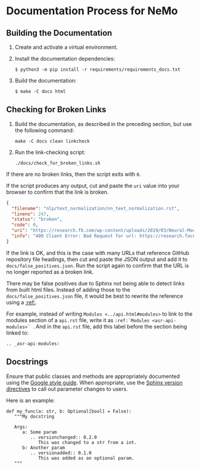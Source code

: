 # Documentation Process for NeMo

## Building the Documentation

1. Create and activate a virtual environment.

1. Install the documentation dependencies:

   ```console
   $ python3 -m pip install -r requirements/requirements_docs.txt
   ```

1. Build the documentation:

   ```console
   $ make -C docs html
   ```

## Checking for Broken Links

1. Build the documentation, as described in the preceding section, but use the following command:

   ```shell
   make -C docs clean linkcheck
   ```

1. Run the link-checking script:

   ```shell
   ./docs/check_for_broken_links.sh
   ```

If there are no broken links, then the script exits with `0`.

If the script produces any output, cut and paste the `uri` value into your browser to confirm
that the link is broken.

```json
{
  "filename": "nlp/text_normalization/nn_text_normalization.rst",
  "lineno": 247,
  "status": "broken",
  "code": 0,
  "uri": "https://research.fb.com/wp-content/uploads/2019/03/Neural-Models-of-Text-Normalization-for-Speech-Applications.pdf",
  "info": "400 Client Error: Bad Request for url: https://research.facebook.com/wp-content/uploads/2019/03/Neural-Models-of-Text-Normalization-for-Speech-Applications.pdf"
}
```

If the link is OK, and this is the case with many URLs that reference GitHub repository file headings,
then cut and paste the JSON output and add it to `docs/false_positives.json`.
Run the script again to confirm that the URL is no longer reported as a broken link.

There may be false positives due to Sphinx not being able to detect links from built html files.
Instead of adding those to the `docs/false_positives.json` file, it would be best to rewrite the
reference using a [:ref:](https://www.sphinx-doc.org/en/master/usage/referencing.html#role-ref).

For example, instead of writing `Modules <../api.html#modules>` to link to the modules section of
a `api.rst` file, write it as ``:ref:`Modules <asr-api-modules>` ``. And in the `api.rst` file, add
this label before the section being linked to:

```
.. _asr-api-modules:
```

## Docstrings

Ensure that public classes and methods are appropriately documented using the
[Google style guide](https://sphinxcontrib-napoleon.readthedocs.io/en/latest/example_google.html).
When appropriate, use the
[Sphinx version directives](https://www.sphinx-doc.org/en/master/usage/restructuredtext/directives.html#describing-changes-between-versions) to call out parameter changes to users.

Here is an example:
```
def my_func(a: str, b: Optional[bool] = False):
   """My docstring

   Args:
      a: Some param
         .. versionchanged:: 0.2.0
            This was changed to a str from a int.
      b: Another param
         .. versionadded:: 0.1.0
            This was added as an optional param.
   """
```
